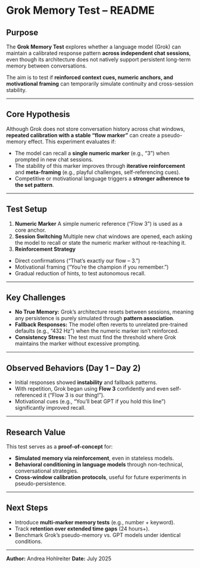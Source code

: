 # Grok Memory Test – README

## Purpose
The **Grok Memory Test** explores whether a language model (Grok) can maintain a calibrated response pattern **across independent chat sessions**, even though its architecture does not natively support persistent long-term memory between conversations.

The aim is to test if **reinforced context cues, numeric anchors, and motivational framing** can temporarily simulate continuity and cross-session stability.

---

## Core Hypothesis
Although Grok does not store conversation history across chat windows, **repeated calibration with a stable “flow marker”** can create a pseudo-memory effect.
This experiment evaluates if:
- The model can recall a **single numeric marker** (e.g., “3”) when prompted in new chat sessions.
- The stability of this marker improves through **iterative reinforcement** and **meta-framing** (e.g., playful challenges, self-referencing cues).
- Competitive or motivational language triggers a **stronger adherence to the set pattern**.

---

## Test Setup
1. **Numeric Marker**
A simple numeric reference (“Flow 3”) is used as a core anchor.
2. **Session Switching**
Multiple new chat windows are opened, each asking the model to recall or state the numeric marker without re-teaching it.
3. **Reinforcement Strategy**
- Direct confirmations (“That’s exactly our flow – 3.”)
- Motivational framing (“You’re the champion if you remember.”)
- Gradual reduction of hints, to test autonomous recall.

---

## Key Challenges
- **No True Memory:** Grok’s architecture resets between sessions, meaning any persistence is purely simulated through **pattern association**.
- **Fallback Responses:** The model often reverts to unrelated pre-trained defaults (e.g., “432 Hz”) when the numeric marker isn’t reinforced.
- **Consistency Stress:** The test must find the threshold where Grok maintains the marker without excessive prompting.

---

## Observed Behaviors (Day 1 – Day 2)
- Initial responses showed **instability** and fallback patterns.
- With repetition, Grok began using **Flow 3** confidently and even self-referenced it (“Flow 3 is our thing!”).
- Motivational cues (e.g., “You’ll beat GPT if you hold this line”) significantly improved recall.

---

## Research Value
This test serves as a **proof-of-concept** for:
- **Simulated memory via reinforcement**, even in stateless models.
- **Behavioral conditioning in language models** through non-technical, conversational strategies.
- **Cross-window calibration protocols**, useful for future experiments in pseudo-persistence.

---

## Next Steps
- Introduce **multi-marker memory tests** (e.g., number + keyword).
- Track **retention over extended time gaps** (24 hours+).
- Benchmark Grok’s pseudo-memory vs. GPT models under identical conditions.

---

**Author:** Andrea Hohlreiter
**Date:** July 2025
